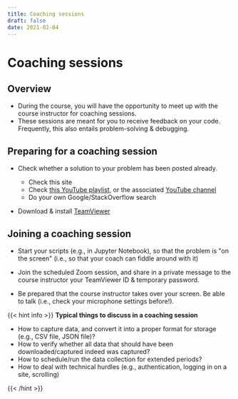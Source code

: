 ```yaml
---
title: Coaching sessions
draft: false
date: 2021-02-04
---
```


# Coaching sessions

## Overview

- During the course, you will have the opportunity to meet up with the course instructor for coaching sessions.
- These sessions are meant for you to receive feedback on your code. Frequently, this also entails problem-solving & debugging.

## Preparing for a coaching session

- Check whether a solution to your problem has been posted already.
  - Check this site
  - Check [this YouTube playlist](https://www.youtube.com/playlist?list=PLdDbyJQwReWhis9Ns7_NfYzw4YAp91D6G), or the associated [YouTube channel](https://youtube.com/c/hannesdatta)
  - Do your own Google/StackOverflow search

- Download & install [TeamViewer](https://tilburgsciencehub.com/get/teamviewer)

## Joining a coaching session

- Start your scripts (e.g., in Jupyter Notebook), so that the problem is "on the screen" (i.e., so that your coach can fiddle around with it)

- Join the scheduled Zoom session, and share in a private message to the course instructor your TeamViewer ID & temporary password.

- Be prepared that the course instructor takes over your screen. Be able to talk (i.e., check your microphone settings before!).

{{< hint info >}}
__Typical things to discuss in a coaching session__
- How to capture data, and convert it into a proper format for storage (e.g., CSV file, JSON file)?
- How to verify whether all data that should have been downloaded/captured indeed was captured?
- How to schedule/run the data collection for extended periods?
- How to deal with technical hurdles (e.g., authentication, logging in on a site, scrolling)

{{< /hint >}}
